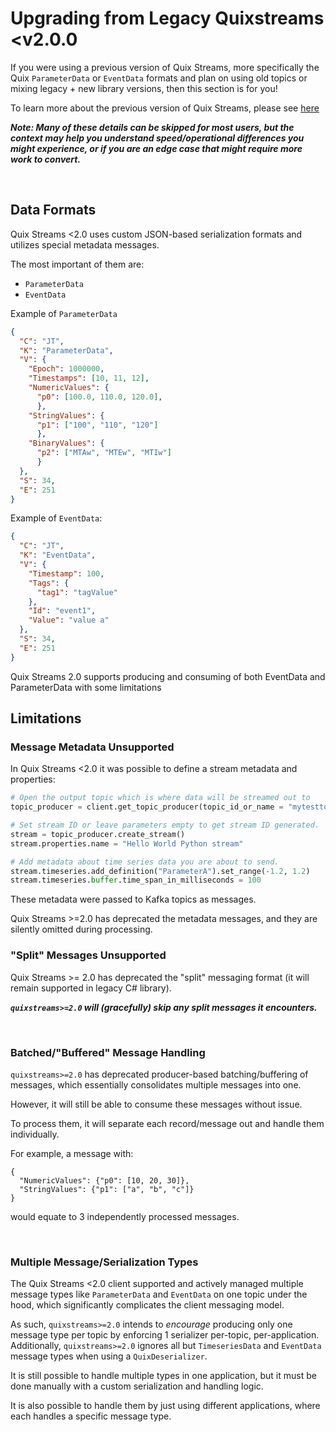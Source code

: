 # Upgrading from Legacy Quixstreams <v2.0.0

If you were using a previous version of Quix Streams, more specifically the Quix
`ParameterData` or `EventData` formats and plan on using old 
topics or mixing legacy + new library versions, then this section is for you!

To learn more about the previous version of Quix Streams, please see [here](https://github.com/quixio/quix-streams/blob/release/v0.5/README.md)

***Note: Many of these details can be skipped for most users, but the context
may help you understand speed/operational differences you might experience, or if
you are an edge case that might require more work to convert.***

<br>



## Data Formats
Quix Streams <2.0 uses custom JSON-based serialization formats and utilizes special metadata messages.

The most important of them are:
- `ParameterData`
- `EventData`

Example of `ParameterData`
```json
{
  "C": "JT",
  "K": "ParameterData",
  "V": {
    "Epoch": 1000000,
    "Timestamps": [10, 11, 12],
    "NumericValues": {
      "p0": [100.0, 110.0, 120.0],
      },
    "StringValues": {
      "p1": ["100", "110", "120"]
      },
    "BinaryValues": {
      "p2": ["MTAw", "MTEw", "MTIw"]
      }
  },
  "S": 34,
  "E": 251
}
```

Example of `EventData`:

```json
{
  "C": "JT",
  "K": "EventData",
  "V": {
    "Timestamp": 100,
    "Tags": {
      "tag1": "tagValue"
    },
    "Id": "event1",
    "Value": "value a"
  },
  "S": 34,
  "E": 251
}
```

Quix Streams 2.0 supports producing and consuming of both EventData and ParameterData with some limitations


## Limitations

### Message Metadata Unsupported
In Quix Streams <2.0 it was possible to define a stream metadata and properties:
```python
# Open the output topic which is where data will be streamed out to
topic_producer = client.get_topic_producer(topic_id_or_name = "mytesttopic")

# Set stream ID or leave parameters empty to get stream ID generated.
stream = topic_producer.create_stream()
stream.properties.name = "Hello World Python stream"

# Add metadata about time series data you are about to send. 
stream.timeseries.add_definition("ParameterA").set_range(-1.2, 1.2)
stream.timeseries.buffer.time_span_in_milliseconds = 100
```

These metadata were passed to Kafka topics as messages.

Quix Streams >=2.0 has deprecated the metadata messages, and they are silently omitted 
during processing.


### "Split" Messages Unsupported

Quix Streams >= 2.0 has deprecated the "split" messaging format (it will remain 
supported in legacy C# library).

***`quixstreams>=2.0` will (gracefully) skip any split messages it encounters.***

<br>

### Batched/"Buffered" Message Handling

`quixstreams>=2.0` has deprecated producer-based batching/buffering of messages, 
which essentially consolidates multiple messages into one.

However, it will still be able to consume these messages without issue.

To process them, it will separate each record/message out and handle them individually. 

For example, a message with: 
```
{
  "NumericValues": {"p0": [10, 20, 30]},
  "StringValues": {"p1": ["a", "b", "c"]}
}
```
would equate to 3 independently processed messages.


<br>

### Multiple Message/Serialization Types

The Quix Streams <2.0 client supported and actively managed multiple message types like `ParameterData` and `EventData`
on one topic under the hood, which significantly complicates the client messaging model.

As such, `quixstreams>=2.0` intends to _encourage_ producing only one message type
per topic by enforcing 1 serializer per-topic, per-application. Additionally, 
`quixstreams>=2.0` ignores all but `TimeseriesData` and `EventData` message types 
when using a `QuixDeserializer`. 

It is still possible to handle multiple types in one application, 
but it must be done manually with a custom serialization and handling logic.

It is also possible to handle them by just using different applications, where each
handles a specific message type.
